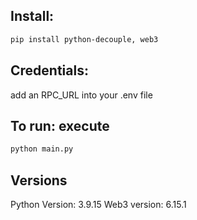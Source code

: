 ## Install:

```bash
pip install python-decouple, web3
```

## Credentials:

add an RPC_URL into your .env file

## To run: execute

```bash
python main.py
```

## Versions

Python Version: 3.9.15
Web3 version: 6.15.1
